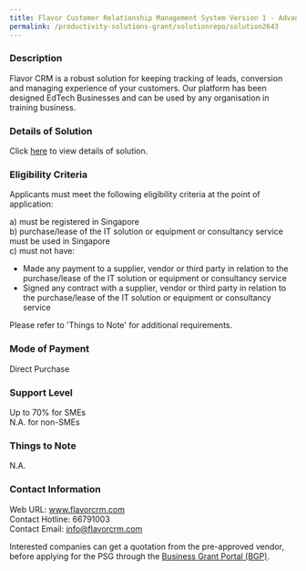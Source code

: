 ```yaml
---
title: Flavor Customer Relationship Management System Version 1 - Advanced Mode 3
permalink: /productivity-solutions-grant/solutionrepo/solution2643
---
```


### Description

Flavor CRM is a robust solution for keeping tracking of leads, conversion and managing experience of your customers. Our platform has been designed EdTech Businesses and can be used by any organisation in training business.

### Details of Solution

Click <a href='https://www.gobusiness.gov.sg/images/psg/FLAVOR_20210268_Desensitised_Annex_3_Part_4.pdf' target='_blank' rel='noopener'>here</a> to view details of solution.

### Eligibility Criteria

Applicants must meet the following eligibility criteria at the point of application:

a) must be registered in Singapore <br>
b) purchase/lease of the IT solution or equipment or consultancy service must be used in Singapore <br>
c) must not have:
- Made any payment to a supplier, vendor or third party in relation to the purchase/lease of the IT solution or equipment or consultancy service
- Signed any contract with a supplier, vendor or third party in relation to the purchase/lease of the IT solution or equipment or consultancy service

Please refer to 'Things to Note' for additional requirements.

### Mode of Payment
Direct Purchase

### Support Level
Up to 70% for SMEs <br>
N.A. for non-SMEs

### Things to Note
N.A.

### Contact Information
Web URL: www.flavorcrm.com <br>Contact Hotline: 66791003 <br>Contact Email: info@flavorcrm.com <br>

Interested companies can get a quotation from the pre-approved vendor, before applying for the PSG through the <a target='_blank' rel='noopener' href='https://www.businessgrants.gov.sg/'>Business Grant Portal (BGP)</a>.
